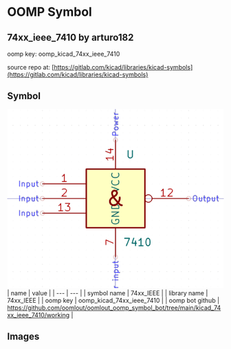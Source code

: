 # OOMP Symbol  
## 74xx_ieee_7410  by arturo182  
  
oomp key: oomp_kicad_74xx_ieee_7410  
  
source repo at: [https://gitlab.com/kicad/libraries/kicad-symbols](https://gitlab.com/kicad/libraries/kicad-symbols)  
## Symbol  
  
[![working.png](working_600.png)](working.png)  
| name | value | 
| --- | --- | 
| symbol name | 74xx_IEEE | 
| library name | 74xx_IEEE | 
| oomp key | oomp_kicad_74xx_ieee_7410 | 
| oomp bot github | https://github.com/oomlout/oomlout_oomp_symbol_bot/tree/main/kicad_74xx_ieee_7410/working | 
## Images  
